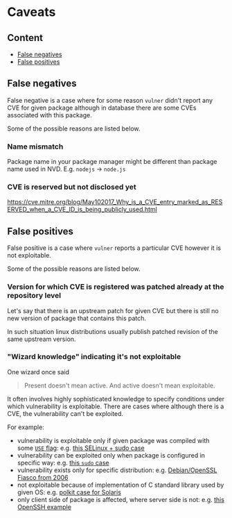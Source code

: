 # Caveats

## Content
- [False negatives](#false-negatives)
- [False positives](#false-positives)


## False negatives
False negative is a case where for some reason `vulner` didn't report any CVE
for given package although in database there are some CVEs associated with this
package.

Some of the possible reasons are listed below.

### Name mismatch
Package name in your package manager might be different than package name used
in NVD. E.g. `nodejs` -> `node.js`


### CVE is reserved but not disclosed yet
https://cve.mitre.org/blog/May102017_Why_is_a_CVE_entry_marked_as_RESERVED_when_a_CVE_ID_is_being_publicly_used.html

## False positives
False positive is a case where `vulner` reports a particular CVE however it is
not exploitable.

Some of the possible reasons are listed below.


### Version for which CVE is registered was patched already at the repository level
Let's say that there is an upstream patch for given CVE but there is still no
new version of package that contains this patch.

In such situation linux distributions usually publish patched revision of the
same upstream version.

### "Wizard knowledge" indicating it's not exploitable
One wizard once said
> Present doesn't mean active. And active doesn't mean exploitable.

It often involves highly sophisticated knowledge to specify conditions under
which vulnerability is exploitable. There are cases where although there is a
CVE, the vulnerability can't be exploited.

For example:
- vulnerability is exploitable only if given package was compiled with some [`USE`
  flag](https://wiki.gentoo.org/wiki/Handbook:AMD64/Working/USE): e.g. [this
  SELinux + sudo case](https://nvd.nist.gov/vuln/detail/CVE-2021-23240)
- vulnerability can be exploited only when package is configured in specific
  way: e.g. [this `sudo`
  case](https://www.sudo.ws/security/advisories/minus_1_uid/)
- vulnerability exists only for specific distribution: e.g. [Debian/OpenSSL Fiasco from 2006](https://research.swtch.com/openssl)
- not exploitable because of implementation of C standard library used by given
  OS: e.g. [polkit case for
  Solaris](https://twitter.com/0xdea/status/1486272634971209728)
- only client side of package is affected, where server side is not: e.g. [this OpenSSH example](https://nvd.nist.gov/vuln/detail/CVE-2020-14145)
